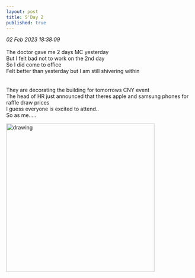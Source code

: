 ```yaml
---
layout: post
title: S'Day 2
published: true
---
```

_02 Feb 2023 18:38:09_
<br>
<br>
The doctor gave me 2 days MC yesterday
<br>
But I felt bad not to work on the 2nd day
<br>
So I did come to office
<br>
Felt better than yesterday but I am still shivering within
<br>
<br>
<br>
They are decorating the building for tomorrows CNY event
<br>
The head of HR just announced that theres apple and samsung phones for raffle draw prices
<br>
I guess everyone is excited to attend..
<br>
So as me.....

<img src="https://drive.google.com/uc?export=view&id=1cFfd-HEGsXWpAnt-I6mawKneQlTPOjWp" alt="drawing" width="400"/>
